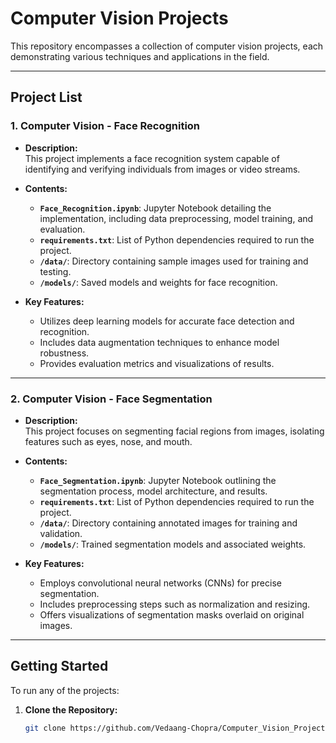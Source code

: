 # Computer Vision Projects

This repository encompasses a collection of computer vision projects, each demonstrating various techniques and applications in the field.

---

## **Project List**

### 1. **Computer Vision - Face Recognition**

- **Description:**  
  This project implements a face recognition system capable of identifying and verifying individuals from images or video streams.

- **Contents:**
  - **`Face_Recognition.ipynb`**: Jupyter Notebook detailing the implementation, including data preprocessing, model training, and evaluation.
  - **`requirements.txt`**: List of Python dependencies required to run the project.
  - **`/data/`**: Directory containing sample images used for training and testing.
  - **`/models/`**: Saved models and weights for face recognition.

- **Key Features:**
  - Utilizes deep learning models for accurate face detection and recognition.
  - Includes data augmentation techniques to enhance model robustness.
  - Provides evaluation metrics and visualizations of results.

---

### 2. **Computer Vision - Face Segmentation**

- **Description:**  
  This project focuses on segmenting facial regions from images, isolating features such as eyes, nose, and mouth.

- **Contents:**
  - **`Face_Segmentation.ipynb`**: Jupyter Notebook outlining the segmentation process, model architecture, and results.
  - **`requirements.txt`**: List of Python dependencies required to run the project.
  - **`/data/`**: Directory containing annotated images for training and validation.
  - **`/models/`**: Trained segmentation models and associated weights.

- **Key Features:**
  - Employs convolutional neural networks (CNNs) for precise segmentation.
  - Includes preprocessing steps such as normalization and resizing.
  - Offers visualizations of segmentation masks overlaid on original images.

---

## **Getting Started**

To run any of the projects:

1. **Clone the Repository:**
   ```bash
   git clone https://github.com/Vedaang-Chopra/Computer_Vision_Projects.git


